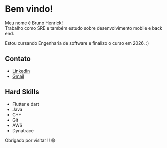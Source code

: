 # Bem vindo!

Meu nome é Bruno Henrick!  
Trabalho como SRE e também estudo sobre desenvolvimento mobile e back end.

Estou cursando Engenharia de software e finalizo o curso em 2026. :)

## Contato
- [LinkedIn](https://www.linkedin.com/in/bruno-henrick)
- [Gmail](mailto:bhenrick8@gmail.com)

## Hard Skills
- Flutter e dart
- Java
- C++
- Git
- AWS
- Dynatrace

Obrigado por visitar !! 😄
